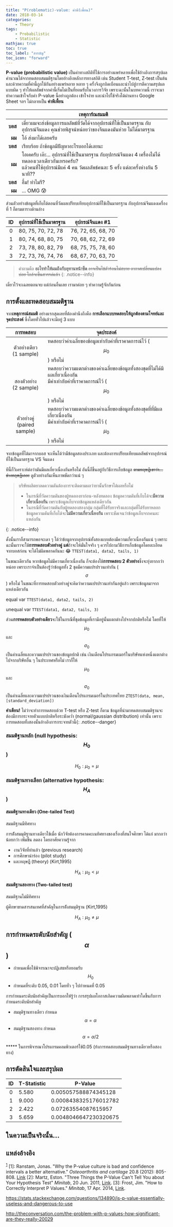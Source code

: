 ```yaml
---
title: "P(roblematic)-value: ค่าพี(เพี้ยน)"
date: 2018-03-14
categories:
    - Theory
tags:
    - Probabilistic
    - Statistic
mathjax: true
toc: true
toc_label: "สารบัญ"
toc_icon: "forward"
---
```


**P-value (probabilistic value)** เป็นค่าทางสถิติที่ใช้การอย่างแพร่หลายเพื่อใช้อ้างอิงการสรุปผล คำนวณได้จากทดสอบสมมติฐานโดยอ้างอิงหลักการทางสถิติ เช่น Student T-test, Z-test เป็นต้น
และด้วยความที่ค่านี้ถูกใช้กันอย่างแพร่หลาย หลาย ๆ ครั้งจึงถูกบิดเบือนและนำไปสู่การตีความสรุปผลแบบผิด ๆ ทำให้ผลลัพธ์จากค่านี้เริ่มไม่เป็นที่ยอมรับในวงการวิจัย
เพราะฉะนั้นในบทความนี้ เราจะมาทำความเข้าใจกับค่า P-value นี้อย่างถูกต้อง เข้าใจง่าย และนำไปใช้จริงได้ผ่านทาง Google Sheet ฯลฯ ไม่กลายเป็น **ค่าพีเพี้ยน**

|           | เหตุการ์ณสมมติ |
| --------: | ------------ |
| **บอส**   | เดี๋ยวผมจะส่งข้อมูลการผลลัพธ์ที่วัดได้จากอุปกรณ์ที่ใช้เป็นมาตรฐาน กับอุปกรณ์จีนแดง คุณช่วยพิสูจน์หน่อยว่าของจีนแดงมันห่วย ไม่ได้มาตรฐาน   |
| **ผม**    | โอ้ ส่งมาได้เลยครับ   |
| **บอส**   | เรียบร้อย ถ้าข้อมูลมีปัญหาอะไรบอกได้เลยนะ |
| **ผม**    | โอเคครับ เอ๊ะ... อุปกรณ์ที่ใช้เป็นมาตรฐาน กับอุปกรณ์จีนแดง 4 เครื่องไม่ได้ทดลองเวลาเดียวกันเหรอครับ?<br>แล้วคนที่ใช้อุปกรณ์มีแค่ 4 คน วัดผลลัพธ์คนละ 5 ครั้ง แต่ละครั้งห่างกัน 5 นาที?? |
| **บอส**   | อึ้ม! ทำไมรึ? |
| **ผม**    | ... OMG :cold_sweat:   |

ส่วนตัวอย่างข้อมูลที่เก็บได้ตอนที่วัดผลเปรียบเทียบอุปกรณ์ที่ใช้เป็นมาตรฐาน กับอุปกรณ์จีนแดงเครื่องที่ 1 ก็ตามตารางด้านล่าง

| ID    | อุปกรณ์ที่ใช้เป็นมาตรฐาน | อุปกรณ์จีนแดง #1     |
| :---: | ------------------ | ------------------ |
| 0     | 80, 75, 70, 72, 78 | 76, 72, 65, 68, 70 |
| 1     | 80, 74, 68, 80, 75 | 70, 68, 62, 72, 69 |
| 2     | 73, 78, 80, 82, 79 | 68, 75, 75, 78, 60 |
| 3     | 72, 73, 76, 74, 76 | 68, 67, 70, 63, 70 |

> คำถามคือ **อะไรทำให้ผมถึงกับอุทานหน้าซีด** ~~อาจเป็นไข้ตัวร้อนไม่สบาย อากาศเปลี่ยนแปลงบ่อย ใกล้จะขึ้นสวรรค์แล้ว~~
{: .notice--info}

เดี๋ยวไว้จะเฉลยตอนจบ แต่ก่อนอื่นเลย เรามาค่อย ๆ ทำความรู้จักกันก่อน

## การตั้งและทดสอบสมมติฐาน

จาก**เหตุการณ์สมมติ** อย่างแรกสุดเลยที่ต้องคำนึงถึงคือ **การเลือกแบบทดสอบให้ถูกต้องตามโจทย์และจุดประสงค์** ซึ่งโดยทั่วไปแล้วจะมีอยู่ 3 แบบ

| **การทดสอบ**              | **จุดประสงค์** |
| :------------------------: | ------------ |
| ตัวอย่างเดียว<br>(1 sample)   | ทดสอบว่าค่าเฉลี่ยของข้อมูลเท่ากับค่าที่เราคาดการณ์ไว้ ($$\mu_0$$) หรือไม่ |
| สองตัวอย่าง<br>(2 sample)    | ทดสอบว่าความแตกต่างของค่าเฉลี่ยของข้อมูลทั้งสองชุดที่ไม่ได้มีผลเกี่ยวเนื่องกัน<br>มีค่าเท่ากับค่าที่เราคาดการณ์ไว้ ($$\mu_0$$) หรือไม่ |
| ตัวอย่างคู่<br>(paired sample) | ทดสอบว่าความแตกต่างของค่าเฉลี่ยของข้อมูลทั้งสองชุดที่ที่มีผลเกี่ยวเนื่องกัน<br>มีค่าเท่ากับค่าที่เราคาดการณ์ไว้ ($$\mu_0$$) หรือไม่ |

จากข้อมูลที่ได้มาจากบอส จะเห็นได้ว่ามีข้อมูลสองประเภท และต้องการเปรียบเทียบผลลัพธ์จากอุปกรณ์ที่ใช้เป็นมาตรฐาน VS จีนแดง

ทีนี้ก็วิเคราะห์ต่อว่ามันมีผลเกี่ยวเนื่องกันหรือไม่ อันนี้ก็ขึ้นอยู่กับวิธีการเก็บข้อมูล ~~ตามทฤษฏีเขาว่า... ช่างทฤษฏีเถอะ~~ ดูตัวอย่างกันเห็นภาพชัดกว่าแน่ ๆ

>บริษัทผลิตยาลดความดันต้องการจะติดตามผลว่ายานั้นรักษาได้ผลหรือไม่
>
>- ในกรณีที่วัดความดันของผู้ทดลองยาก่อน-หลังทดลอง ข้อมูลความดันที่เก็บได้จะ**มีความเกี่ยวเนื่องกัน** เพราะข้อมูลเก็บจากข้อมูลแหล่งเดียวกัน
>- ในกรณีที่วัดความดันกับผู้ทดลองสองกลุ่ม กลุ่มที่ได้รับยาจริงและกลุ่มที่ได้รับยาหลอก ข้อมูลความดันที่เก็บได้จะ**ไม่มีความเกี่ยวเนื่องกัน** เพราะชัดเจนว่าข้อมูลเก็บจากคนละแหล่งกัน
>
{: .notice--info}

ดั้งนั้นเราก็สามารถพอจะเดา ๆ ได้ว่าข้อมูลจากอุปกรณ์ทั้งสองแบบต้องมีความเกี่ยวเนื่องกันแน่ ๆ เพราะฉะนั้นเราจะใช้**การทดสอบตัวอย่างคู่** **แต่**ถ้าจะให้มั่นใจจริง ๆ ควรไปถามวิธีการเก็บข้อมูลโดยละเอียดจากบอสก่อน จะได้ไม่ผิดพลาดกันนะ :joy:
`TTEST(data1, data2, tails, 1)`

ในขณะเดียวกัน หากข้อมูลไม่มีความเกี่ยวเนื่องกัน ก็จะต้องใช้**การทดสอบ 2 ตัวอย่าง**ซึ่งจะยุ่งยากกว่าหน่อย เพราะเราจำเป็นต้องรู้ว่าข้อมูลทั้ง 2 ชุดมีความแปรปรวนเท่ากัน ($$\sigma$$) หรือไม่ ในขณะที่การทดสอบตัวอย่างคู่จะคิดว่าความแปรปรวนเท่ากันอยู่แล้ว เพราะข้อมูลมาจากแหล่งเดียวกัน

equal var `TTEST(data1, data2, tails, 2)`

unequal var `TTEST(data1, data2, tails, 3)`

ส่วน**การทดสอบตัวอย่างเดียว**จะใช้ในกรณีที่ชุดข้อมูลที่เรามีอยู่นั้นแตกต่างไปจากปกติหรือไม่ โดยที่ให้ $$\mu_0$$ และ $$\sigma_0$$ เป็นค่าเฉลี่ยและความแปรปรวนของข้อมูลปกติ เช่น เงินเดือนโปรแกรมเมอร์ในบริษัทแห่งหนึ่งแตกต่างไปจากบริษัทอื่น ๆ ในประเทศหรือไม่
เราก็ให้ $$\mu_0$$ และ $$\sigma_0$$ เป็นค่าเฉลี่ยและความแปรปรวนของเงินเดือนโปรแกรมเมอร์ในประเทศไทย
`ZTEST(data, mean, [standard_deviation])`

**คำเตือน!** ไม่ว่าจะทำการทดสอบด้วย T-test หรือ Z-test ก็ตาม ข้อมูลที่นำมาทดสอบสมมติฐานจะต้องมีการกระจายตัวแบบปกติหรือระฆังคว่ำ (normal/gaussian distribution) เท่านั้น เพราะการทดสอบทั้งสองนั้นอ้างอิงการกระจายตัวนี้{: .notice--danger}

### สมมติฐานหลัก (null hypothesis: $$H_0$$)

$$H_0: \mu_0 = \mu$$

### สมมติฐานทางเลือก (alternative hypothesis: $$H_A$$)

#### สมมติฐานทางเดียว (One-tailed Test)

สมมติฐานมีทิศทาง

การต้ังสมมุติฐานทางเดียวใช้เมื่อ นักวิจัยต้องการคาดคะเนทิศทางของเรื่องที่สนใจศึกษา ได้แก่ มากกว่า น้อยกว่า เพิ่มขึ้น ลดลง โดยอาศัยความรู้จาก

- งานวิจัยที่ทำแล้ว (previous research)
- การศึกษานำร่อง (pilot study)
- และทฤษฎี (theory) (Kirt,1995)

$$H_A: \mu_0 < \mu$$

#### สมมติฐานสองทาง (Two-tailed test)

สมมติฐานไม่มีทิศทาง

ผู้ศึกษาขาดสารสนเทศที่สำคัญในการต้ังสมมุติฐาน (Kirt,1995)

$$H_A: \mu_0 \neq \mu$$

## การกำหนดระดับนัยสำคัญ ($$\alpha$$)

- กำหนดเพื่อใช้พิจารณาจะปฏิเสธหรือยอมรับ $$H_0$$
- กำหนดที่ระดับ 0.05, 0.01 โดยทั่ว ๆ ไปกำหนดที่ 0.05

การกำหนดระดับนัยสำคัญเป็นการบอกให้รู้ว่า การสรุปผลโอกาสเกิดความผิดพลาดเท่าใดขึ้นกับการกำหนดระดับนัยสำคัญ

- สมมุติฐานทางเดียว กำหนด $$\alpha = \alpha$$
- สมมุติฐานสองทาง กำหนด $$\alpha = \alpha/2$$

***** ในการพิจารณาโปรแกรมคอมพิวเตอร์ใช้0.05
(ท้งการทดสอบสมมติฐานทางเดียวหรือสองทาง)

## การตัดสินใจและสรุปผล

| ID    | T-Statistic | P-Value               |
| :---: | ----------- | --------------------- |
| 0     | 5.580       | 0.005057588874345128  |
| 1     | 9.000       | 0.0008438325176012782 |
| 2     | 2.422       | 0.07263554087615957   |
| 3     | 5.659       | 0.0048046647230320675 |

## ในความเป็นจริงนั้น...


## แหล่งอ้างอิง

<sup><a href="#RANSTAM2012805">1</a></sup>
<a name="RANSTAM2012805">[1]</a>: Ranstam, Jonas. "Why the P-value culture is bad and confidence intervals a better alternative." _Osteoarthritis and cartilage_ 20.8 (2012): 805-808. [Link](https://doi.org/10.1016/j.joca.2012.04.001)
<a name="MINITAB20110620">[2]</a>: Martz, Eston. "Three Things the P-Value Can't Tell You about Your Hypothesis Test" _Minitab_, 20 Jun. 2011, [Link](http://blog.minitab.com/blog/understanding-statistics/three-things-the-p-value-cant-tell-you-about-your-hypothesis-test).
<a name="MINITAB20140417">[3]</a>: Frost, Jim. "How to Correctly Interpret P Values." _Minitab_, 17 Apr. 2014, [Link](http://blog.minitab.com/blog/adventures-in-statistics-2/how-to-correctly-interpret-p-values).

https://stats.stackexchange.com/questions/134890/is-p-value-essentially-useless-and-dangerous-to-use

http://theconversation.com/the-problem-with-p-values-how-significant-are-they-really-20029